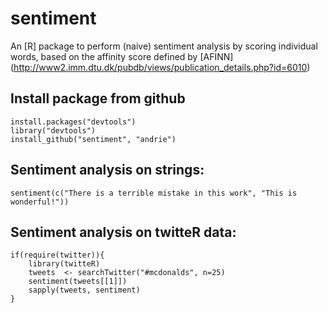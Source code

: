 # sentiment

An [R] package to perform (naive) sentiment analysis by scoring individual words, based on the affinity score defined by [AFINN] (http://www2.imm.dtu.dk/pubdb/views/publication_details.php?id=6010)

## Install package from github

	install.packages("devtools")
	library("devtools")
	install_github("sentiment", "andrie")

## Sentiment analysis on strings:

	sentiment(c("There is a terrible mistake in this work", "This is wonderful!"))
	
## Sentiment analysis on twitteR data:

	if(require(twitter)){
		library(twitteR)
		tweets  <- searchTwitter("#mcdonalds", n=25)
		sentiment(tweets[[1]])
		sapply(tweets, sentiment)
	}
